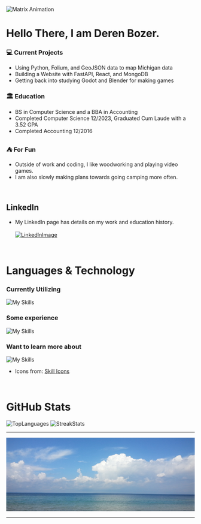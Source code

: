 <!--
![Junior Developer](https://raw.githubusercontent.com/DerenB/DerenB/main/Banner_Picture.jpg)
-->

![Matrix Animation](https://raw.githubusercontent.com/DerenB/DerenB/main/MatrixRectangleRegular.gif)

# Hello There, I am Deren Bozer.



### :computer: Current Projects

- Using Python, Folium, and GeoJSON data to map Michigan data
- Building a Website with FastAPI, React, and MongoDB
- Getting back into studying Godot and Blender for making games

### :classical_building: Education

- BS in Computer Science and a BBA in Accounting
- Completed Computer Science 12/2023, Graduated Cum Laude with a 3.52 GPA
- Completed Accounting 12/2016 

### :tent: For Fun

- Outside of work and coding, I like woodworking and playing video games.
- I am also slowly making plans towards going camping more often.

<br>

## LinkedIn

- My LinkedIn page has details on my work and education history. <br> <br>
[![LinkedInImage](https://img.shields.io/badge/LinkedIn-0077B5?style=for-the-badge&logo=linkedin&logoColor=white)](https://www.linkedin.com/in/deren-bozer/)

<br>

# Languages & Technology 

### Currently Utilizing

![My Skills](https://skillicons.dev/icons?i=dotnet,cs,bootstrap,py,js,html,css,git,md,visualstudio,vscode&perline=6)

### Some experience

![My Skills](https://skillicons.dev/icons?i=java,react,php,bash,cpp,unity&perline=6)

### Want to learn more about

![My Skills](https://skillicons.dev/icons?i=c,azure,flask,postman,blender,unreal&perline=6)

- Icons from: [Skill Icons](https://skillicons.dev)

<br>

# GitHub Stats

<img alt="TopLanguages" width="500px" src="https://github-readme-stats.vercel.app/api/top-langs/?username=DerenB&layout=compact&langs_count=20"/>
<img alt="StreakStats" width="500px" src="https://github-readme-streak-stats.herokuapp.com/?user=DerenB"/>

---
![web Developer](https://raw.githubusercontent.com/DerenB/DerenB/main/Banner_Picture.jpg)

---
